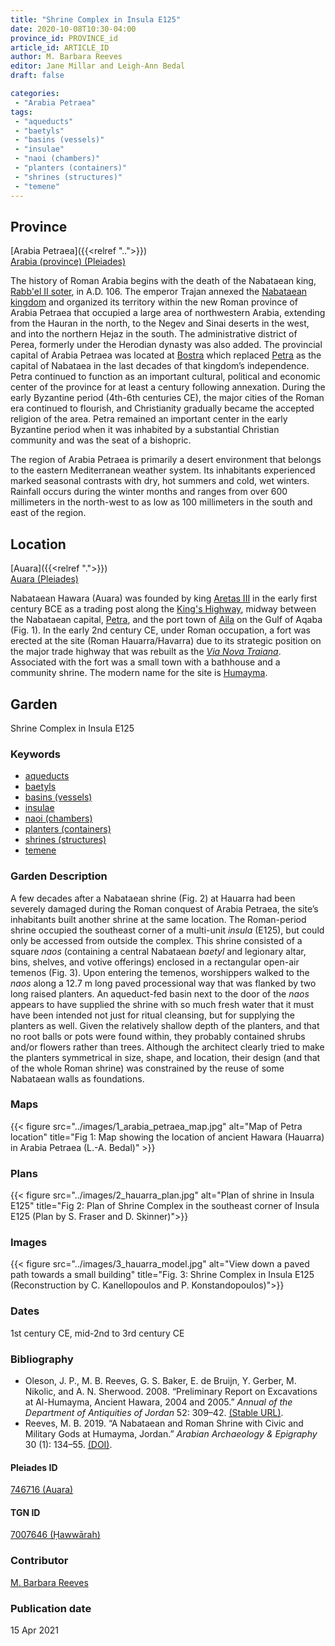 ```yaml
---
title: "Shrine Complex in Insula E125"
date: 2020-10-08T10:30-04:00
province_id: PROVINCE_id
article_id: ARTICLE_ID
author: M. Barbara Reeves
editor: Jane Millar and Leigh-Ann Bedal
draft: false

categories:
 - "Arabia Petraea"
tags:
 - "aqueducts"
 - "baetyls"
 - "basins (vessels)"
 - "insulae"
 - "naoi (chambers)"
 - "planters (containers)"
 - "shrines (structures)"
 - "temene"
---
```


## Province
[Arabia Petraea]({{<relref "..">}})\
[Arabia (province) (Pleiades)](https://pleiades.stoa.org/places/981506)

The history of Roman Arabia begins with the death of the Nabataean king, [Rabb'el II soter](https://en.wikipedia.org/wiki/Rabbel_II_Soter), in A.D. 106. The emperor Trajan annexed the [Nabataean kingdom](https://en.wikipedia.org/wiki/Nabataean_Kingdom)   and organized its territory within the new Roman province of Arabia Petraea that occupied a large area of northwestern Arabia, extending from the Hauran in the north, to the Negev and Sinai deserts in the west, and into the northern Hejaz in the south. The administrative district of Perea, formerly under the Herodian dynasty was also added. The provincial capital of Arabia Petraea was located at [Bostra](https://en.wikipedia.org/wiki/Bosra) which replaced [Petra](https://en.wikipedia.org/wiki/Petra) as the capital of Nabataea in the last decades of that kingdom’s independence. Petra continued to function as an important cultural, political and economic center of the province for at least a century following annexation. During the early Byzantine period (4th-6th centuries CE), the major cities of the Roman era continued to flourish, and Christianity gradually became the accepted religion of the area. Petra remained an important center in the early Byzantine period when it was inhabited by a substantial Christian community and was the seat of a bishopric.

The region of Arabia Petraea is primarily a desert environment that belongs to the eastern Mediterranean weather system. Its inhabitants experienced marked seasonal contrasts with dry, hot summers and cold, wet winters. Rainfall occurs during the winter months and ranges from over 600 millimeters in the north-west to as low as 100 millimeters in the south and east of the region.


## Location
[Auara]({{<relref ".">}})\
[Auara (Pleiades)](https://pleiades.stoa.org/places/746716)

Nabataean Hawara (Auara) was founded by king [Aretas III](https://en.wikipedia.org/wiki/Aretas_III) in the early first century BCE as a trading post along the [King's Highway](https://en.wikipedia.org/wiki/King%27s_Highway_(ancient)), midway between the Nabataean capital, [Petra](https://pleiades.stoa.org/places/697725), and the port town of [Aila](https://en.wikipedia.org/wiki/Aqaba#Classical_antiquity) on the Gulf of Aqaba (Fig. 1). In the early 2nd century CE, under Roman occupation, a fort was erected at the site (Roman Hauarra/Havarra) due to its strategic position on the major trade highway that was rebuilt as the [*Via Nova Traiana*](https://en.wikipedia.org/wiki/Via_Traiana_Nova). Associated with the fort was a small town with a bathhouse and a community shrine. The modern name for the site is [Humayma](https://en.wikipedia.org/wiki/Humeima).


## Garden
Shrine Complex in Insula E125

### Keywords
- [aqueducts](http://vocab.getty.edu/page/aat/300006165)
- [baetyls](http://vocab.getty.edu/page/aat/300400603)
- [basins (vessels)](http://vocab.getty.edu/page/aat/300045614)
- [insulae](http://vocab.getty.edu/page/aat/300000325)
- [naoi (chambers)](http://vocab.getty.edu/page/aat/300004658)
- [planters (containers)](http://vocab.getty.edu/page/aat/300237566)
- [shrines (structures)](http://vocab.getty.edu/page/aat/300007558)
- [temene](http://vocab.getty.edu/page/aat/300000805)

### Garden Description
A few decades after a Nabataean shrine (Fig. 2) at Hauarra had been severely damaged during the Roman conquest of Arabia Petraea, the site’s inhabitants built another shrine at the same location. The Roman-period shrine occupied the southeast corner of a multi-unit *insula* (E125), but could only be accessed from outside the complex. This shrine consisted of a square *naos* (containing a central Nabataean *baetyl* and legionary altar, bins, shelves, and votive offerings) enclosed in a rectangular open-air temenos (Fig. 3). Upon entering the temenos, worshippers walked to the *naos* along a 12.7 m long paved processional way that was flanked by two long raised planters. An aqueduct-fed basin next to the door of the *naos* appears to have supplied the shrine with so much fresh water that it must have been intended not just for ritual cleansing, but for supplying the planters as well. Given the relatively shallow depth of the planters, and that no root balls or pots were found within, they probably contained shrubs and/or flowers rather than trees. Although the architect clearly tried to make the planters symmetrical in size, shape, and location, their design (and that of the whole Roman shrine) was constrained by the reuse of some Nabataean walls as foundations.

### Maps
{{< figure src="../images/1_arabia_petraea_map.jpg" alt="Map of Petra location" title="Fig 1: Map showing the location of ancient Hawara (Hauarra) in Arabia Petraea (L.-A. Bedal)" >}}

### Plans
{{< figure src="../images/2_hauarra_plan.jpg" alt="Plan of shrine in Insula E125" title="Fig 2: Plan of Shrine Complex in the southeast corner of Insula E125 (Plan by S. Fraser and D. Skinner)">}}

### Images
{{< figure src="../images/3_hauarra_model.jpg" alt="View down a paved path towards a small building" title="Fig. 3: Shrine Complex in Insula E125 (Reconstruction by C. Kanellopoulos and P. Konstandopoulos)">}}


### Dates
1st century CE, mid-2nd to 3rd century CE

### Bibliography
- Oleson, J. P., M. B. Reeves, G. S. Baker, E. de Bruijn, Y. Gerber, M. Nikolic, and A. N. Sherwood. 2008. “Preliminary Report on Excavations at Al-Humayma, Ancient Hawara, 2004 and 2005.” *Annual of  the Department of  Antiquities of Jordan* 52: 309–42. [(Stable URL)](http://publication.doa.gov.jo/Publications/ViewChapterPublic/326).
- Reeves, M. B. 2019. “A Nabataean and Roman Shrine with Civic and Military Gods at Humayma, Jordan.” *Arabian Archaeology & Epigraphy* 30 (1): 134–55. [(DOI)](https://doi.org/10.1111/aae.12121).


#### Pleiades ID
[746716 (Auara)](https://pleiades.stoa.org/places/746716)

#### TGN ID
[7007646 (Ḥawwārah)](http://vocab.getty.edu/page/tgn/7007646)

### Contributor
[M. Barbara Reeves](#)
<!-- [name](https://....) -->

### Publication date
15 Apr 2021

<!--### Related articles-->

<!-- Links to other related articles. Leave blank for now -->
